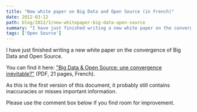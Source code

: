 ```yaml
---
title: "New white paper on Big Data and Open Source (in French)"
date: 2012-03-12
path: blog/2012/3/new-whitepaper-big-data-open-source
summary: "I have just finished writing a new white paper on the convergence of Big Data and Open Source."
tags: ['Open Source']
---
```



I have just finished writing a new white paper on the convergence of Big Data and Open Source.

You can find it here: ["Big Data & Open Source:
une convergence inévitable?"](/assets/pdf/bigdata-opensource.pdf) (PDF, 21 pages, French).

As this is the first version of this document, it probably still contains inaccuracies or misses important information.

Please use the comment box below if you find room for improvement.

